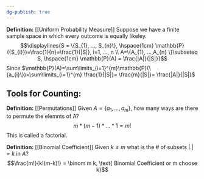 ```yaml
---
dg-publish: true
---
```


**Definition:** [[Uniform Probability Measure]]
Suppose we have a finite sample space in which every outcome is equally likeley. $$\displaylines{S = \{S_{1}, ..., S_{n}\}, \hspace{1cm} \mathbb{P}({S_{i}})=\frac{1}{n}=\frac{1}{|S|}, i=1, ..., n \\ A=\{A_{1}, ...,A_{n} \}\subseteq S, \hspace{1cm} \mathbb{P}(A) = \frac{|A|}{|S|}}$$
Since $\mathbb{P}(A)=\sum\limits_{i=1}^{m}\mathbb{P}(\{a_{i}\})=\sum\limits_{i=1}^{m} \frac{1}{|S|}= \frac{m}{|S|}= \frac{|A|}{|S|}$


## Tools for Counting:

**Definition:** [[Permutations]]
Given $A=\{a_{1}, ..., a_{m}\}$, how many ways are there to permute the elemnts of A?
$$m*(m-1)* ... *1=m!$$
This is called a factorial.

**Definition:** [[Binomial Coefficient]]
Given $k\le m$ what is the # of subsets $|.|=k$ in $A$? 
$$\frac{m!}{k!(m-k)!} = \binom m k, \text{ Binomial Coefficient or m choose k}$$




